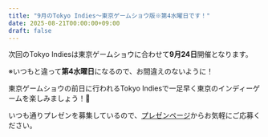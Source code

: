 ```yaml
---
title: "9月のTokyo Indies～東京ゲームショウ版※第4水曜日です！"
date: 2025-08-21T00:00:00+09:00
draft: false
---
```


次回のTokyo Indiesは東京ゲームショウに合わせて**9月24日**開催となります。

※いつもと違って**第4水曜日**になるので、お間違えのないように！

東京ゲームショウの前日に行われるTokyo Indiesで一足早く東京のインディーゲームを楽しみましょう！🎉

いつも通りプレゼンを募集しているので、[プレゼンページ](/present)からお気軽にご応募ください。
